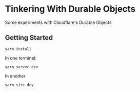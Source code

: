 # Tinkering With Durable Objects

Some experiments with Cloudflare's Durable Objects

## Getting Started

```
yarn install
```

In one terminal:

```
yarn server dev
```

In another

```
yarn site dev
```
